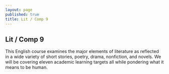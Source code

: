 ```yaml
---
layout: page
published: true
title: Lit / Comp 9
---
```

## Lit / Comp 9

This English course examines the major elements of literature as reflected in a wide variety of short stories, poetry, drama, nonfiction, and novels. We will be covering eleven academic learning targets all while pondering what it means to be human.
